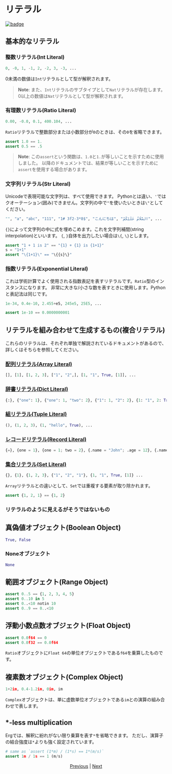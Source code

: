 # リテラル

[![badge](https://img.shields.io/endpoint.svg?url=https%3A%2F%2Fgezf7g7pd5.execute-api.ap-northeast-1.amazonaws.com%2Fdefault%2Fsource_up_to_date%3Fowner%3Derg-lang%26repos%3Derg%26ref%3Dmain%26path%3Ddoc/EN/syntax/01_literal.md%26commit_hash%3D51de3c9d5a9074241f55c043b9951b384836b258)](https://gezf7g7pd5.execute-api.ap-northeast-1.amazonaws.com/default/source_up_to_date?owner=erg-lang&repos=erg&ref=main&path=doc/EN/syntax/01_literal.md&commit_hash=51de3c9d5a9074241f55c043b9951b384836b258)

## 基本的なリテラル

### 整数リテラル(Int Literal)

```python
0, -0, 1, -1, 2, -2, 3, -3, ...
```

0未満の数値は`Int`リテラルとして型が解釈されます。

> __Note__: また、`Int`リテラルのサブタイプとして`Nat`リテラルが存在します。
> 0以上の数値は`Nat`リテラルとして型が解釈されます。


### 有理数リテラル(Ratio Literal)

```python
0.00, -0.0, 0.1, 400.104, ...
```

`Ratio`リテラルで整数部分または小数部分が`0`のときは、その`0`を省略できます。

```python
assert 1.0 == 1.
assert 0.5 == .5
```

> __Note__: この`assert`という関数は、`1.0`と`1.`が等しいことを示すために使用しました。
> 以降のドキュメントでは、結果が等しいことを示すために`assert`を使用する場合があります。

### 文字列リテラル(Str Literal)

Unicodeで表現可能な文字列は、すべて使用できます。
Pythonとは違い、`'`ではクオーテーション(囲み)できません。文字列の中で`"`を使いたいときは`\"`としてください。

```python
"", "a", "abc", "111", "1# 3f2-3*8$", "こんにちは", "السَّلَامُ عَلَيْكُمْ", ...
```

`{}`によって文字列の中に式を埋めこめます。これを文字列補間(string interpolation)といいます。
`{`, `}`自体を出力したい場合は`\{`, `\}`とします。

```python
assert "1 + 1 is 2" == "{1} + {1} is {1+1}"
s = "1+1"
assert "\{1+1}\" == "\{{s}\}"
```

### 指数リテラル(Exponential Literal)

これは学術計算でよく使用される指数表記を表すリテラルです。`Ratio`型のインスタンスになります。
非常に大きな/小さな数を表すときに使用します。Pythonと表記法は同じです。

```python
1e-34, 0.4e-10, 2.455+e5, 245e5, 25E5, ...
```

```python
assert 1e-10 == 0.0000000001
```

## リテラルを組み合わせて生成するもの(複合リテラル)

これらのリテラルは、それぞれ単独で解説されているドキュメントがあるので、詳しくはそちらを参照してください。

### [配列リテラル(Array Literal)](./10_array.md)

```python
[], [1], [1, 2, 3], ["1", "2",], [1, "1", True, [1]], ...
```

### [辞書リテラル(Dict Literal)](./11_dict.md)

```python
{:}, {"one": 1}, {"one": 1, "two": 2}, {"1": 1, "2": 2}, {1: "1", 2: True, "three": [1]}, ...
```

### [組リテラル(Tuple Literal)](./12_tuple.md)

```python
(), (1, 2, 3), (1, "hello", True), ...
```

### [レコードリテラル(Record Literal)](./13_record.md)

```python
{=}, {one = 1}, {one = 1; two = 2}, {.name = "John"; .age = 12}, {.name = Str; .age = Nat}, ...
```

### [集合リテラル(Set Literal)](./14_set.md)

```python
{}, {1}, {1, 2, 3}, {"1", "2", "1"}, {1, "1", True, [1]} ...
```

`Array`リテラルとの違いとして、`Set`では重複する要素が取り除かれます。

```python
assert {1, 2, 1} == {1, 2}
```

### リテラルのように見えるがそうではないもの

## 真偽値オブジェクト(Boolean Object)

```python
True, False
```

### Noneオブジェクト

```python
None
```

## 範囲オブジェクト(Range Object)

```python
assert 0..5 == {1, 2, 3, 4, 5}
assert 0..10 in 5
assert 0..<10 notin 10
assert 0..9 == 0..<10
```

## 浮動小数点数オブジェクト(Float Object)

```python
assert 0.0f64 == 0
assert 0.0f32 == 0.0f64
```

`Ratio`オブジェクトに`Float 64`の単位オブジェクトである`f64`を乗算したものです。

## 複素数オブジェクト(Complex Object)

```python
1+2im, 0.4-1.2im, 0im, im
```

`Complex`オブジェクトは、単に虚数単位オブジェクトである`im`との演算の組み合わせで表します。

## *-less multiplication

Ergでは、解釈に紛れがない限り乗算を表す`*`を省略できます。
ただし、演算子の結合強度は`*`よりも強く設定されています。

```python
# same as `assert (1*m) / (1*s) == 1*(m/s)`
assert 1m / 1s == 1 (m/s)
```

<p align='center'>
    <a href='./00_basic.md'>Previous</a> | <a href='./02_name.md'>Next</a>
</p>
